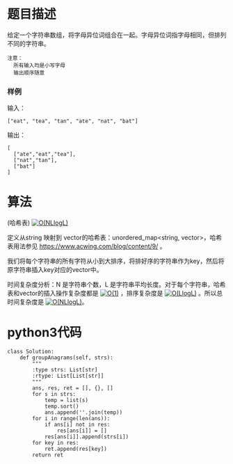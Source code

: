 # 题目描述

给定一个字符串数组，将字母异位词组合在一起。字母异位词指字母相同，但排列不同的字符串。

    注意：
      所有输入均是小写字母
      输出顺序随意
      
### 样例
输入：

    ["eat", "tea", "tan", "ate", "nat", "bat"]
输出：
    
    [
      ["ate","eat","tea"],
      ["nat","tan"],
      ["bat"]
    ]

# 算法
(哈希表)
<a href="https://www.codecogs.com/eqnedit.php?latex=O(NLlogL)" target="_blank"><img src="https://latex.codecogs.com/gif.latex?O(NLlogL)" title="O(NLlogL)" /></a>

定义从string 映射到 vector<string>的哈希表：unordered_map<string, vector<string>>，哈希表用法参见 https://www.acwing.com/blog/content/9/ 。

我们将每个字符串的所有字符从小到大排序，将排好序的字符串作为key，然后将原字符串插入key对应的vector<string>中。

时间复杂度分析：N 是字符串个数，L 是字符串平均长度。对于每个字符串，哈希表和vector的插入操作复杂度都是
<a href="https://www.codecogs.com/eqnedit.php?latex=O(1)" target="_blank"><img src="https://latex.codecogs.com/gif.latex?O(1)" title="O(1)" /></a>
，排序复杂度是 
<a href="https://www.codecogs.com/eqnedit.php?latex=O(LlogL)" target="_blank"><img src="https://latex.codecogs.com/gif.latex?O(LlogL)" title="O(LlogL)" /></a>
。所以总时间复杂度是
<a href="https://www.codecogs.com/eqnedit.php?latex=O(NLlogL)" target="_blank"><img src="https://latex.codecogs.com/gif.latex?O(NLlogL)" title="O(NLlogL)" /></a>。

# python3代码

```
class Solution:
    def groupAnagrams(self, strs):
        """
        :type strs: List[str]
        :rtype: List[List[str]]
        """
        ans, res, ret = [], {}, []
        for s in strs:
            temp = list(s)
            temp.sort()
            ans.append(''.join(temp))
        for i in range(len(ans)):
            if ans[i] not in res:
                res[ans[i]] = []
            res[ans[i]].append(strs[i])
        for key in res:
            ret.append(res[key])
        return ret
```
